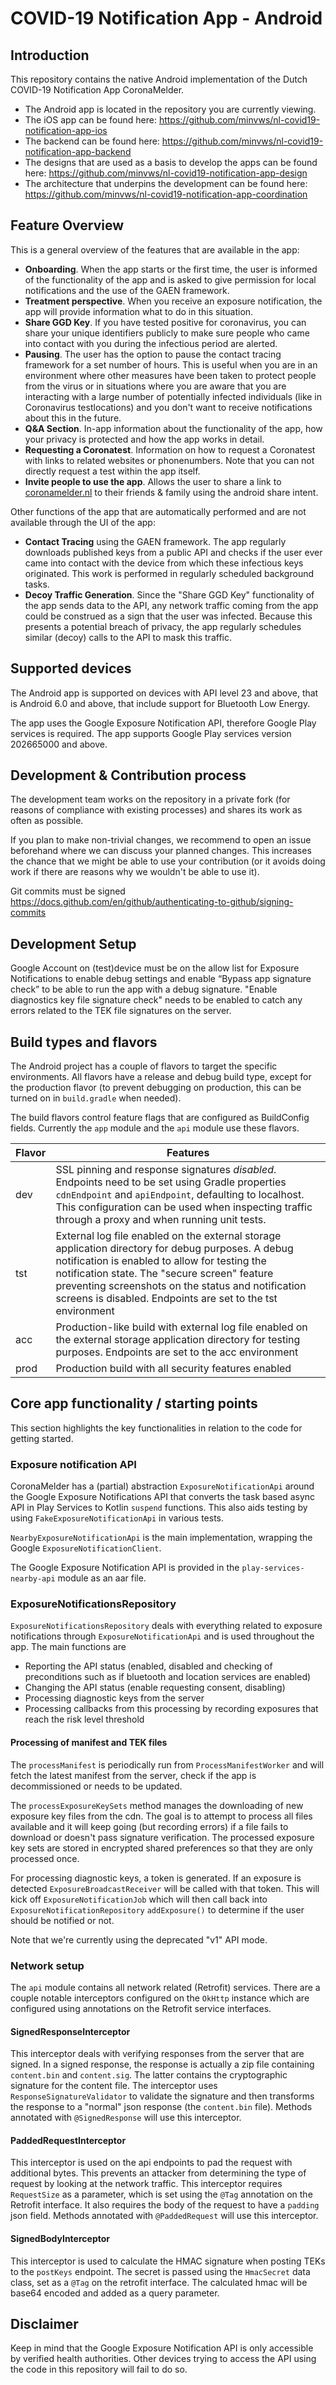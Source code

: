 # COVID-19 Notification App - Android

## Introduction
This repository contains the native Android implementation of the Dutch COVID-19 Notification App CoronaMelder.

* The Android app is located in the repository you are currently viewing.
* The iOS app can be found here: https://github.com/minvws/nl-covid19-notification-app-ios
* The backend can be found here: https://github.com/minvws/nl-covid19-notification-app-backend
* The designs that are used as a basis to develop the apps can be found here: https://github.com/minvws/nl-covid19-notification-app-design
* The architecture that underpins the development can be found here: https://github.com/minvws/nl-covid19-notification-app-coordination

## Feature Overview
This is a general overview of the features that are available in the app:

- **Onboarding**. When the app starts or the first time, the user is informed of the functionality of the app and is asked to give permission for local notifications and the use of the GAEN framework.
- **Treatment perspective**. When you receive an exposure notification, the app will provide information what to do in this situation.
- **Share GGD Key**. If you have tested positive for coronavirus, you can share your unique identifiers publicly to make sure people who came into contact with you during the infectious period are alerted.
- **Pausing**. The user has the option to pause the contact tracing framework for a set number of hours. This is useful when you are in an environment where other measures have been taken to protect people from the virus or in situations where you are aware that you are interacting with a large number of potentially infected individuals (like in Coronavirus testlocations) and you don't want to receive notifications about this in the future.
- **Q&A Section**. In-app information about the functionality of the app, how your privacy is protected and how the app works in detail.
- **Requesting a Coronatest**. Information on how to request a Coronatest with links to related websites or phonenumbers. Note that you can not directly request a test within the app itself.
- **Invite people to use the app**. Allows the user to share a link to [coronamelder.nl](coronamelder.nl) to their friends & family using the android share intent.

Other functions of the app that are automatically performed and are not available through the UI of the app:

- **Contact Tracing** using the GAEN framework. The app regularly downloads published keys from a public API and checks if the user ever came into contact with the device from which these infectious keys originated. This work is performed in regularly scheduled background tasks.
- **Decoy Traffic Generation**. Since the "Share GGD Key" functionality of the app sends data to the API, any network traffic coming from the app could be construed as a sign that the user was infected. Because this presents a potential breach of privacy, the app regularly schedules similar (decoy) calls to the API to mask this traffic.

## Supported devices

The Android app is supported on devices with API level 23 and above, that is Android 6.0 and above, that include support for Bluetooth Low Energy.

The app uses the Google Exposure Notification API, therefore Google Play services is required. The app supports Google Play services version 202665000 and above.


## Development & Contribution process

The development team works on the repository in a private fork (for reasons of compliance with existing processes) and shares its work as often as possible.

If you plan to make non-trivial changes, we recommend to open an issue beforehand where we can discuss your planned changes.
This increases the chance that we might be able to use your contribution (or it avoids doing work if there are reasons why we wouldn't be able to use it).

Git commits must be signed https://docs.github.com/en/github/authenticating-to-github/signing-commits

## Development Setup

Google Account on (test)device must be on the allow list for Exposure Notifications to enable debug settings and enable “Bypass app signature check” to be able to run the app with a debug signature.
"Enable diagnostics key file signature check" needs to be enabled to catch any errors related to the TEK file signatures on the server.

## Build types and flavors
The Android project has a couple of flavors to target the specific environments. All flavors have a release and debug build type, except for the production flavor (to prevent debugging on production, this can be turned on in `build.gradle` when needed).

The build flavors control feature flags that are configured as BuildConfig fields.
Currently the `app` module and the `api` module use these flavors.


| Flavor | Features |
|--------|----------|
|dev|SSL pinning and response signatures *disabled*. Endpoints need to be set using Gradle properties `cdnEndpoint` and `apiEndpoint`, defaulting to localhost. This configuration can be used when inspecting traffic through a proxy and when running unit tests.|
|tst|External log file enabled on the external storage application directory for debug purposes. A debug notification is enabled to allow for testing the notification state. The "secure screen" feature preventing screenshots on the status and notification screens is disabled. Endpoints are set to the tst environment|
|acc|Production-like build with external log file enabled on the external storage application directory for testing purposes. Endpoints are set to the acc environment|
|prod| Production build with all security features enabled|

## Core app functionality / starting points
This section highlights the key functionalities in relation to the code for getting started.

### Exposure notification API
CoronaMelder has a (partial) abstraction `ExposureNotificationApi` around the Google Exposure Notifications API that converts the task based async API in Play Services to Kotlin `suspend` functions. This also aids testing by using `FakeExposureNotificationApi` in various tests.

`NearbyExposureNotificationApi` is the main implementation, wrapping the Google `ExposureNotificationClient`.

The Google Exposure Notification API is provided in the `play-services-nearby-api` module as an aar file.

### ExposureNotificationsRepository
`ExposureNotificationsRepository` deals with everything related to exposure notifications through `ExposureNotificationApi` and is used throughout the app. The main functions are
* Reporting the API status (enabled, disabled and checking of preconditions such as if bluetooth and location services are enabled)
* Changing the API status (enable requesting consent, disabling)
* Processing diagnostic keys from the server
* Processing callbacks from this processing by recording exposures that reach the risk level threshold

#### Processing of manifest and TEK files
The `processManifest` is periodically run from `ProcessManifestWorker` and will fetch the latest manifest from the server, check if the app is decommissioned or needs to be updated.

The `processExposureKeySets` method manages the downloading of new exposure key files from the cdn. The goal is to attempt to process all files available and it will keep going (but recording errors) if a file fails to download or doesn't pass signature verification. The processed exposure key sets are stored in encrypted shared preferences so that they are only processed once.

For processing diagnostic keys, a token is generated. If an exposure is detected `ExposureBroadcastReceiver` will be called with that token. This will kick off `ExposureNotificationJob` which will then call back into `ExposureNotificationRepository` `addExposure()` to determine if the user should be notified or not.

Note that we're currently using the deprecated "v1" API mode.

### Network setup
The `api` module contains all network related (Retrofit) services. There are a couple notable interceptors configured on the `OkHttp` instance which are configured using annotations on the Retrofit service interfaces.

#### SignedResponseInterceptor
This interceptor deals with verifying responses from the server that are signed. In a signed response, the response is actually a zip file containing `content.bin` and `content.sig`. The latter contains the cryptographic signature for the content file. The interceptor uses `ResponseSignatureValidator` to validate the signature and then transforms the response to a "normal" json response (the `content.bin` file). Methods annotated with `@SignedResponse` will use this interceptor.

#### PaddedRequestInterceptor
This interceptor is used on the api endpoints to pad the request with additional bytes. This prevents an attacker from determining the type of request by looking at the network traffic.
This interceptor requires `RequestSize` as a parameter, which is set using the `@Tag` annotation on the Retrofit interface. It also requires the body of the request to have a `padding` json field. Methods annotated with `@PaddedRequest` will use this interceptor.

#### SignedBodyInterceptor
This interceptor is used to calculate the HMAC signature when posting TEKs to the `postKeys` endpoint. The secret is passed using the `HmacSecret` data class, set as a `@Tag` on the retrofit interface. The calculated hmac will be base64 encoded and added as a query parameter.

## Disclaimer
Keep in mind that the Google Exposure Notification API is only accessible by verified health authorities. Other devices trying to access the API using the code in this repository will fail to do so.

[1]:https://github.com/minvws/nl-covid19-notification-app-backend
